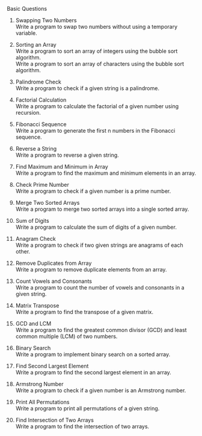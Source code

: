 Basic Questions

1. Swapping Two Numbers <br>
Write a program to swap two numbers without using a temporary variable.

2. Sorting an Array <br>
Write a program to sort an array of integers using the bubble sort algorithm. <br>
Write a program to sort an array of characters using the bubble sort algorithm.

3. Palindrome Check <br>
Write a program to check if a given string is a palindrome.

4. Factorial Calculation <br>
Write a program to calculate the factorial of a given number using recursion.

5. Fibonacci Sequence <br>
Write a program to generate the first n numbers in the Fibonacci sequence.

6. Reverse a String <br>
Write a program to reverse a given string.

7. Find Maximum and Minimum in Array <br>
Write a program to find the maximum and minimum elements in an array.

8. Check Prime Number <br>
Write a program to check if a given number is a prime number.

9. Merge Two Sorted Arrays <br>
Write a program to merge two sorted arrays into a single sorted array.

10. Sum of Digits <br>
Write a program to calculate the sum of digits of a given number.

11. Anagram Check <br>
Write a program to check if two given strings are anagrams of each other.

12. Remove Duplicates from Array <br>
Write a program to remove duplicate elements from an array.

13. Count Vowels and Consonants <br>
Write a program to count the number of vowels and consonants in a given string.

14. Matrix Transpose <br>
Write a program to find the transpose of a given matrix.

15. GCD and LCM <br>
Write a program to find the greatest common divisor (GCD) and least common multiple (LCM) of two numbers.

16. Binary Search <br>
Write a program to implement binary search on a sorted array.

17. Find Second Largest Element <br>
Write a program to find the second largest element in an array.

18. Armstrong Number <br>
Write a program to check if a given number is an Armstrong number.

19. Print All Permutations <br>
Write a program to print all permutations of a given string.

20. Find Intersection of Two Arrays <br>
Write a program to find the intersection of two arrays.
